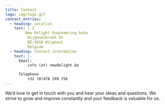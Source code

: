 ```yaml
---
title: Contact
logo: img/logo.gif
contact_entries:
  - heading: Location
    text: |-2
         New Delight Engineering bvba
          Wijgmaalbroek 85          
          BE-3018 Wijgmaal
          Belgium
  - heading: Contact information
    text: |-
      Email:
          info (at) newdelight.be

      Telephone
          +32 (0)478 299 756
---
```

We’d love to get in touch with you and hear your ideas and
questions. We strive to grow and improve constantly and your feedback
is valuable for us.